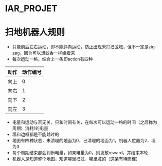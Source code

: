 # IAR_PROJET
# 扫地机器人规则  
- 只能前后左右运动，即不能斜向运动，防止出现未打扫区域，但不一定是zig-zag，因为可以想蚊香一样绕着来  
- 每次运动一格，结合上一条即action有四种  

|动作|动作编号|
|-|-|
|向上|0|
|向右|1|
|向下|2|
|向左|3|
- 电量和运动与否无关，只和时间有关，在每次可以运动一格的时间（之后称为周期）消耗1的电量
- 墙和边框都是不能越过的
- 地图有四种状态，未清理的地面为0，已清理的地面为1，机器人位置为2，墙为3
- 每个周期结束都会判断电量，如果电量为0，则发放reward，并结束本轮
- 机器人是知道整个地图，知道哪里扫过，哪里脏的（这条有待商榷）
